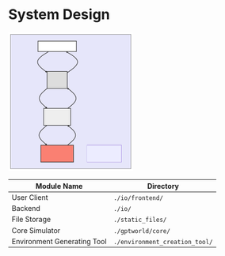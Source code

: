 

# System Design


<img src="./images/mermaid-diagram-2023-04-29-031656.svg" style="width:50%;">

|Module Name|Directory|
|--|--|
|User Client|`./io/frontend/`|
|Backend|`./io/`|
|File Storage|`./static_files/`|
|Core Simulator|`./gptworld/core/`|
|Environment Generating Tool|`./environment_creation_tool/`|

